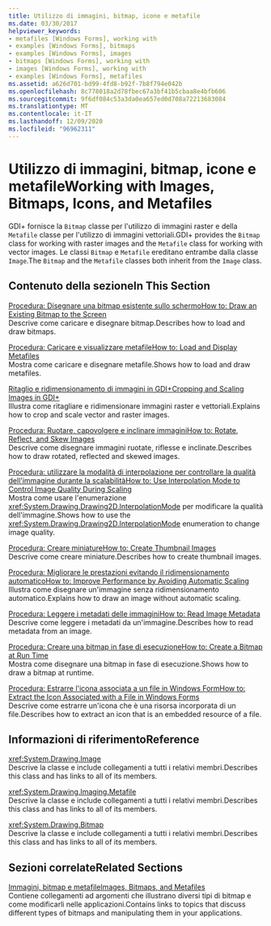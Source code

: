 ```yaml
---
title: Utilizzo di immagini, bitmap, icone e metafile
ms.date: 03/30/2017
helpviewer_keywords:
- metafiles [Windows Forms], working with
- examples [Windows Forms], bitmaps
- examples [Windows Forms], images
- bitmaps [Windows Forms], working with
- images [Windows Forms], working with
- examples [Windows Forms], metafiles
ms.assetid: a626d701-bd99-4fd8-b92f-7b8f794e042b
ms.openlocfilehash: 8c778018a2d78fbec67a3bf41b5cbaa8e4bfb606
ms.sourcegitcommit: 9f6df084c53a3da0ea657ed0d708a72213683084
ms.translationtype: MT
ms.contentlocale: it-IT
ms.lasthandoff: 12/09/2020
ms.locfileid: "96962311"
---
```

# <a name="working-with-images-bitmaps-icons-and-metafiles"></a><span data-ttu-id="86e0b-102">Utilizzo di immagini, bitmap, icone e metafile</span><span class="sxs-lookup"><span data-stu-id="86e0b-102">Working with Images, Bitmaps, Icons, and Metafiles</span></span>
<span data-ttu-id="86e0b-103">GDI+ fornisce la `Bitmap` classe per l'utilizzo di immagini raster e della `Metafile` classe per l'utilizzo di immagini vettoriali.</span><span class="sxs-lookup"><span data-stu-id="86e0b-103">GDI+ provides the `Bitmap` class for working with raster images and the `Metafile` class for working with vector images.</span></span> <span data-ttu-id="86e0b-104">Le classi `Bitmap` e `Metafile` ereditano entrambe dalla classe `Image`.</span><span class="sxs-lookup"><span data-stu-id="86e0b-104">The `Bitmap` and the `Metafile` classes both inherit from the `Image` class.</span></span>  
  
## <a name="in-this-section"></a><span data-ttu-id="86e0b-105">Contenuto della sezione</span><span class="sxs-lookup"><span data-stu-id="86e0b-105">In This Section</span></span>  
 [<span data-ttu-id="86e0b-106">Procedura: Disegnare una bitmap esistente sullo schermo</span><span class="sxs-lookup"><span data-stu-id="86e0b-106">How to: Draw an Existing Bitmap to the Screen</span></span>](how-to-draw-an-existing-bitmap-to-the-screen.md)  
 <span data-ttu-id="86e0b-107">Descrive come caricare e disegnare bitmap.</span><span class="sxs-lookup"><span data-stu-id="86e0b-107">Describes how to load and draw bitmaps.</span></span>  
  
 [<span data-ttu-id="86e0b-108">Procedura: Caricare e visualizzare metafile</span><span class="sxs-lookup"><span data-stu-id="86e0b-108">How to: Load and Display Metafiles</span></span>](how-to-load-and-display-metafiles.md)  
 <span data-ttu-id="86e0b-109">Mostra come caricare e disegnare metafile.</span><span class="sxs-lookup"><span data-stu-id="86e0b-109">Shows how to load and draw metafiles.</span></span>  
  
 [<span data-ttu-id="86e0b-110">Ritaglio e ridimensionamento di immagini in GDI+</span><span class="sxs-lookup"><span data-stu-id="86e0b-110">Cropping and Scaling Images in GDI+</span></span>](cropping-and-scaling-images-in-gdi.md)  
 <span data-ttu-id="86e0b-111">Illustra come ritagliare e ridimensionare immagini raster e vettoriali.</span><span class="sxs-lookup"><span data-stu-id="86e0b-111">Explains how to crop and scale vector and raster images.</span></span>  
  
 [<span data-ttu-id="86e0b-112">Procedura: Ruotare, capovolgere e inclinare immagini</span><span class="sxs-lookup"><span data-stu-id="86e0b-112">How to: Rotate, Reflect, and Skew Images</span></span>](how-to-rotate-reflect-and-skew-images.md)  
 <span data-ttu-id="86e0b-113">Descrive come disegnare immagini ruotate, riflesse e inclinate.</span><span class="sxs-lookup"><span data-stu-id="86e0b-113">Describes how to draw rotated, reflected and skewed images.</span></span>  
  
 [<span data-ttu-id="86e0b-114">Procedura: utilizzare la modalità di interpolazione per controllare la qualità dell'immagine durante la scalabilità</span><span class="sxs-lookup"><span data-stu-id="86e0b-114">How to: Use Interpolation Mode to Control Image Quality During Scaling</span></span>](how-to-use-interpolation-mode-to-control-image-quality-during-scaling.md)  
 <span data-ttu-id="86e0b-115">Mostra come usare l'enumerazione <xref:System.Drawing.Drawing2D.InterpolationMode> per modificare la qualità dell'immagine.</span><span class="sxs-lookup"><span data-stu-id="86e0b-115">Shows how to use the <xref:System.Drawing.Drawing2D.InterpolationMode> enumeration to change image quality.</span></span>  
  
 [<span data-ttu-id="86e0b-116">Procedura: Creare miniature</span><span class="sxs-lookup"><span data-stu-id="86e0b-116">How to: Create Thumbnail Images</span></span>](how-to-create-thumbnail-images.md)  
 <span data-ttu-id="86e0b-117">Descrive come creare miniature.</span><span class="sxs-lookup"><span data-stu-id="86e0b-117">Describes how to create thumbnail images.</span></span>  
  
 [<span data-ttu-id="86e0b-118">Procedura: Migliorare le prestazioni evitando il ridimensionamento automatico</span><span class="sxs-lookup"><span data-stu-id="86e0b-118">How to: Improve Performance by Avoiding Automatic Scaling</span></span>](how-to-improve-performance-by-avoiding-automatic-scaling.md)  
 <span data-ttu-id="86e0b-119">Illustra come disegnare un'immagine senza ridimensionamento automatico.</span><span class="sxs-lookup"><span data-stu-id="86e0b-119">Explains how to draw an image without automatic scaling.</span></span>  
  
 [<span data-ttu-id="86e0b-120">Procedura: Leggere i metadati delle immagini</span><span class="sxs-lookup"><span data-stu-id="86e0b-120">How to: Read Image Metadata</span></span>](how-to-read-image-metadata.md)  
 <span data-ttu-id="86e0b-121">Descrive come leggere i metadati da un'immagine.</span><span class="sxs-lookup"><span data-stu-id="86e0b-121">Describes how to read metadata from an image.</span></span>  
  
 [<span data-ttu-id="86e0b-122">Procedura: Creare una bitmap in fase di esecuzione</span><span class="sxs-lookup"><span data-stu-id="86e0b-122">How to: Create a Bitmap at Run Time</span></span>](how-to-create-a-bitmap-at-run-time.md)  
 <span data-ttu-id="86e0b-123">Mostra come disegnare una bitmap in fase di esecuzione.</span><span class="sxs-lookup"><span data-stu-id="86e0b-123">Shows how to draw a bitmap at runtime.</span></span>  
  
 [<span data-ttu-id="86e0b-124">Procedura: Estrarre l'icona associata a un file in Windows Form</span><span class="sxs-lookup"><span data-stu-id="86e0b-124">How to: Extract the Icon Associated with a File in Windows Forms</span></span>](how-to-extract-the-icon-associated-with-a-file-in-windows-forms.md)  
 <span data-ttu-id="86e0b-125">Descrive come estrarre un'icona che è una risorsa incorporata di un file.</span><span class="sxs-lookup"><span data-stu-id="86e0b-125">Describes how to extract an icon that is an embedded resource of a file.</span></span>  
  
## <a name="reference"></a><span data-ttu-id="86e0b-126">Informazioni di riferimento</span><span class="sxs-lookup"><span data-stu-id="86e0b-126">Reference</span></span>  
 <xref:System.Drawing.Image>  
 <span data-ttu-id="86e0b-127">Descrive la classe e include collegamenti a tutti i relativi membri.</span><span class="sxs-lookup"><span data-stu-id="86e0b-127">Describes this class and has links to all of its members.</span></span>  
  
 <xref:System.Drawing.Imaging.Metafile>  
 <span data-ttu-id="86e0b-128">Descrive la classe e include collegamenti a tutti i relativi membri.</span><span class="sxs-lookup"><span data-stu-id="86e0b-128">Describes this class and has links to all of its members.</span></span>  
  
 <xref:System.Drawing.Bitmap>  
 <span data-ttu-id="86e0b-129">Descrive la classe e include collegamenti a tutti i relativi membri.</span><span class="sxs-lookup"><span data-stu-id="86e0b-129">Describes this class and has links to all of its members.</span></span>  
  
## <a name="related-sections"></a><span data-ttu-id="86e0b-130">Sezioni correlate</span><span class="sxs-lookup"><span data-stu-id="86e0b-130">Related Sections</span></span>  
 [<span data-ttu-id="86e0b-131">Immagini, bitmap e metafile</span><span class="sxs-lookup"><span data-stu-id="86e0b-131">Images, Bitmaps, and Metafiles</span></span>](images-bitmaps-and-metafiles.md)  
 <span data-ttu-id="86e0b-132">Contiene collegamenti ad argomenti che illustrano diversi tipi di bitmap e come modificarli nelle applicazioni.</span><span class="sxs-lookup"><span data-stu-id="86e0b-132">Contains links to topics that discuss different types of bitmaps and manipulating them in your applications.</span></span>

